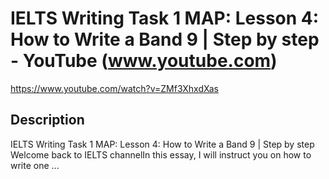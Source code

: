 # IELTS Writing Task 1 MAP: Lesson 4: How to Write a Band 9 | Step by step - YouTube (www.youtube.com)

<https://www.youtube.com/watch?v=ZMf3XhxdXas>

## Description

IELTS Writing Task 1 MAP: Lesson 4: How to Write a Band 9 | Step by step Welcome back to IELTS channelIn this essay, I will instruct you on how to write one ...
